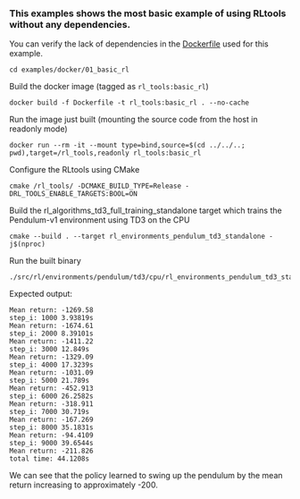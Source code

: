 ### This examples shows the most basic example of using RLtools without any dependencies.
You can verify the lack of dependencies in the [Dockerfile](Dockerfile) used for this example.
```
cd examples/docker/01_basic_rl
```
Build the docker image (tagged as `rl_tools:basic_rl`)
```
docker build -f Dockerfile -t rl_tools:basic_rl . --no-cache
```
Run the image just built (mounting the source code from the host in readonly mode)
```
docker run --rm -it --mount type=bind,source=$(cd ../../..; pwd),target=/rl_tools,readonly rl_tools:basic_rl
```
Configure the RLtools using CMake
```
cmake /rl_tools/ -DCMAKE_BUILD_TYPE=Release -DRL_TOOLS_ENABLE_TARGETS:BOOL=ON
```
Build the rl_algorithms_td3_full_training_standalone target which trains the Pendulum-v1 environment using TD3 on the CPU
```
cmake --build . --target rl_environments_pendulum_td3_standalone -j$(nproc)
```
Run the built binary
```
./src/rl/environments/pendulum/td3/cpu/rl_environments_pendulum_td3_standalone
```

Expected output:
```
Mean return: -1269.58
step_i: 1000 3.93819s
Mean return: -1674.61
step_i: 2000 8.39101s
Mean return: -1411.22
step_i: 3000 12.849s
Mean return: -1329.09
step_i: 4000 17.3239s
Mean return: -1031.09
step_i: 5000 21.789s
Mean return: -452.913
step_i: 6000 26.2582s
Mean return: -318.911
step_i: 7000 30.719s
Mean return: -167.269
step_i: 8000 35.1831s
Mean return: -94.4109
step_i: 9000 39.6544s
Mean return: -211.826
total time: 44.1208s
```

We can see that the policy learned to swing up the pendulum by the mean return increasing to approximately -200.
